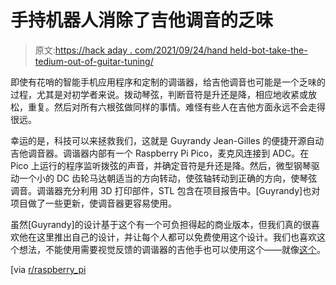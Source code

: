 # 手持机器人消除了吉他调音的乏味

> 原文:[https://hack aday . com/2021/09/24/hand held-bot-take-the-tedium-out-of-guitar-tuning/](https://hackaday.com/2021/09/24/handheld-bot-takes-the-tedium-out-of-guitar-tuning/)

即使有花哨的智能手机应用程序和定制的调谐器，给吉他调音也可能是一个乏味的过程，尤其是对初学者来说。拨动琴弦，判断音符是升还是降，相应地收紧或放松，重复。然后对所有六根弦做同样的事情。难怪有些人在吉他方面永远不会走得很远。

幸运的是，科技可以来拯救我们，这就是 Guyrandy Jean-Gilles 的便捷开源自动吉他调音器。调谐器内部有一个 Raspberry Pi Pico，麦克风连接到 ADC。在 Pico 上运行的程序监听拨弦的声音，并确定音符是升还是降。然后，微型钢琴驱动一个小的 DC 齿轮马达朝适当的方向转动，使弦轴转动到正确的方向，使琴弦调音。调谐器充分利用 3D 打印部件，STL 包含在项目报告中。[Guyrandy]也对项目做了一些更新，使调音器更容易使用。

虽然[Guyrandy]的设计基于这个有一个可负担得起的商业版本，但我们真的很喜欢他在这里推出自己的设计，并让每个人都可以免费使用这个设计。我们也喜欢这个想法，不能使用需要视觉反馈的调谐器的吉他手也可以使用这个——就像[这个](https://hackaday.com/2010/06/27/audible-tuner-for-the-blind/)。

[via [r/raspberry_pi](https://www.reddit.com/r/raspberry_pi/comments/pn7z7y/automatic_guitar_tuner_with_the_pico_sound_on/)